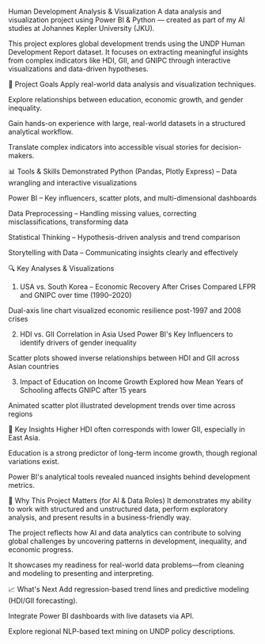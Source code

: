 Human Development Analysis & Visualization
A data analysis and visualization project using Power BI & Python — created as part of my AI studies at Johannes Kepler University (JKU).

This project explores global development trends using the UNDP Human Development Report dataset. It focuses on extracting meaningful insights from complex indicators like HDI, GII, and GNIPC through interactive visualizations and data-driven hypotheses.

🎯 Project Goals
Apply real-world data analysis and visualization techniques.

Explore relationships between education, economic growth, and gender inequality.

Gain hands-on experience with large, real-world datasets in a structured analytical workflow.

Translate complex indicators into accessible visual stories for decision-makers.

📊 Tools & Skills Demonstrated
Python (Pandas, Plotly Express) – Data wrangling and interactive visualizations

Power BI – Key influencers, scatter plots, and multi-dimensional dashboards

Data Preprocessing – Handling missing values, correcting misclassifications, transforming data

Statistical Thinking – Hypothesis-driven analysis and trend comparison

Storytelling with Data – Communicating insights clearly and effectively

🔍 Key Analyses & Visualizations
1. USA vs. South Korea – Economic Recovery After Crises
Compared LFPR and GNIPC over time (1990–2020)

Dual-axis line chart visualized economic resilience post-1997 and 2008 crises

2. HDI vs. GII Correlation in Asia
Used Power BI's Key Influencers to identify drivers of gender inequality

Scatter plots showed inverse relationships between HDI and GII across Asian countries

3. Impact of Education on Income Growth
Explored how Mean Years of Schooling affects GNIPC after 15 years

Animated scatter plot illustrated development trends over time across regions

📌 Key Insights
Higher HDI often corresponds with lower GII, especially in East Asia.

Education is a strong predictor of long-term income growth, though regional variations exist.

Power BI's analytical tools revealed nuanced insights behind development metrics.

🤖 Why This Project Matters (for AI & Data Roles)
It demonstrates my ability to work with structured and unstructured data, perform exploratory analysis, and present results in a business-friendly way.

The project reflects how AI and data analytics can contribute to solving global challenges by uncovering patterns in development, inequality, and economic progress.

It showcases my readiness for real-world data problems—from cleaning and modeling to presenting and interpreting.

📈 What's Next
Add regression-based trend lines and predictive modeling (HDI/GII forecasting).

Integrate Power BI dashboards with live datasets via API.

Explore regional NLP-based text mining on UNDP policy descriptions.
